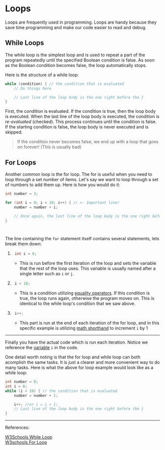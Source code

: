 # Loops

Loops are frequently used in programming. Loops are handy because they save time programming and make our code easier to read and debug.

## While Loops

The while loop is the simplest loop and is used to repeat a part of the program repeatedly until the specified Boolean condition is false. As soon as the Boolean condition becomes false, the loop automatically stops.

Here is the structure of a while loop:

```java
while (condition) { // the condition that is evaluated
    // Do things here

    // Last line of the loop body is the one right before the }
}
```

First, the condition is evaluated. If the condition is true, then the loop body is executed. When the last line of the loop body is executed, the condition is *re-evaluated* (checked). This process continues until the condition is false. If the starting condition is false, the loop body is never executed and is skipped.

> If the condition never becomes false, we end up with a loop that goes on forever! (This is usually bad)

## For Loops

Another common loop is the for loop. The for is useful when you need to loop through a set number of items. Let's say we want to loop through a set of numbers to add them up.
Here is how you would do it:

```java
int number = 3;

for (int i = 0; i < 10; i++) { // <- Important line!
    number = number + i;

    // Once again, the last line of the loop body is the one right before the }
}




```

The line containing the `for` statement itself contains several statements, lets break them down:

1. ```java
    int i = 0;
   ```
   - This is run before the first iteration of the loop and sets the variable that the rest of the loop uses. This variable is usually named after a single letter such as `i` or `j`.
2. ```java
    i < 10;
   ```
   - This is a condition utilizing [equality operators](./Boolean-And-Equality-Operators.md#equality-operators). If this condition is true, the loop runs again, otherwise the program moves on. This is identical to the while loop's condition that we saw above.
3. ```java
    i++;
   ```
   - This part is run at the end of each iteration of the for loop, and in this specific example is utilizing [math shorthand](./Operators-And-Math.md#operator-shorthand) to increment `i` by 1

______________________________________________________________________

Finally you have the actual code which is run each iteration. Notice we reference the [variable](./Variables.md#variables) `i` in the code.

One detail worth noting is that the for loop and while loop can both acomplish the same tasks. It is just a clearer and more convenient way to do many tasks. Here is what the above for loop example would look like as a while loop:

```java
int number = 0;
int i = 0;
while (i < 10) { // the condition that is evaluated
    number = number + 1;

    i++; //or i = i + 1;
    // Last line of the loop body is the one right before the }
}
```

______________________________________________________________________

References:

[W3Schools While Loop](https://www.w3schools.com/java/java_while_loop.asp) \
[W3schools For Loop](https://www.w3schools.com/java/java_for_loop.asp)
